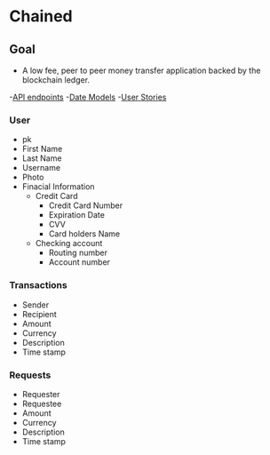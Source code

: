 # Chained

## Goal
- A low fee, peer to peer money transfer application backed by the blockchain ledger.

-[API endpoints](endpoints.md)
-[Date Models](data_model.md)
-[User Stories](user_stories.md)

### User
- pk
- First Name
- Last Name
- Username
- Photo
- Finacial Information
  - Credit Card 
    - Credit Card Number
    - Expiration Date
    - CVV
    - Card holders Name
  - Checking account
    - Routing number
    - Account number

### Transactions
- Sender
- Recipient
- Amount
- Currency
- Description 
- Time stamp

### Requests 
- Requester
- Requestee
- Amount
- Currency
- Description 
- Time stamp


